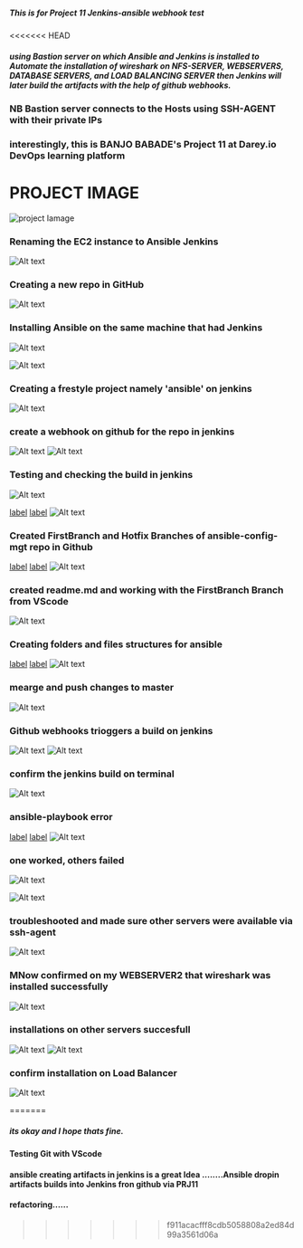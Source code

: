 ##### This is for Project 11 Jenkins-ansible webhook test 
<<<<<<< HEAD
##### using Bastion server on which Ansible and Jenkins is installed to Automate the installation of wireshark on NFS-SERVER, WEBSERVERS, DATABASE SERVERS, and LOAD BALANCING SERVER then Jenkins will later build the artifacts with the help of github webhooks.
### NB Bastion server connects to the Hosts using SSH-AGENT with their private IPs
### interestingly, this is BANJO BABADE's Project 11 at Darey.io DevOps learning platform

# PROJECT IMAGE 

![project Iamage](IMG-SCREENSHOT/project11-IMG.png)


### Renaming the EC2 instance to Ansible Jenkins
![Alt text](IMG-SCREENSHOT/Screenshot_20230205_005107.png)

### Creating a new repo in GitHub
![Alt text](IMG-SCREENSHOT/Screenshot_20230205_005336.png)

### Installing Ansible on the same machine that had Jenkins
![Alt text](IMG-SCREENSHOT/Screenshot_20230205_102651.png)

![Alt text](IMG-SCREENSHOT/Screenshot_20230205_102704.png)

### Creating a frestyle project namely 'ansible' on jenkins
![Alt text](IMG-SCREENSHOT/Screenshot_20230205_103638.png)

### create a webhook on github for the repo in jenkins
![Alt text](IMG-SCREENSHOT/Screenshot_20230205_103721.png)
![Alt text](IMG-SCREENSHOT/Screenshot_20230205_103941.png)


###  Testing and checking the build in jenkins
![Alt text](IMG-SCREENSHOT/Screenshot_20230205_111321.png)

[label](readme.md%0D) [label](IMG-SCREENSHOT/Screenshot_20230205_111351.png%0D) ![Alt text](IMG-SCREENSHOT/Screenshot_20230205_111636.png)
 
 ### Created FirstBranch and  Hotfix  Branches of ansible-config-mgt repo in Github 
 [label](readme.md%0D) [label](IMG-SCREENSHOT/Screenshot_20230205_115525.png%0D) ![Alt text](IMG-SCREENSHOT/Screenshot_20230205_123926.png)

### created readme.md and working with the FirstBranch Branch from VScode
 ![Alt text](IMG-SCREENSHOT/Screenshot_20230205_123933.png)

 ### Creating folders and files structures for ansible  

 [label](IMG-SCREENSHOT/Screenshot_20230205_124156.png%0D) [label](IMG-SCREENSHOT/Screenshot_20230206_224624.png%0D) ![Alt text](IMG-SCREENSHOT/Screenshot_20230206_224632.png)

### mearge and push changes to master
 ![Alt text](IMG-SCREENSHOT/Screenshot_20230206_233013.png)

### Github webhooks trioggers a build on jenkins
 ![Alt text](IMG-SCREENSHOT/Screenshot_20230206_233032.png)
![Alt text](IMG-SCREENSHOT/Screenshot_20230206_233039.png)
 
 ### confirm the jenkins build on terminal
 ![Alt text](IMG-SCREENSHOT/Screenshot_20230206_233319.png)

### ansible-playbook error 
 [label](readme.md%0D) [label](IMG-SCREENSHOT/Screenshot_20230207_003129.png%0D) ![Alt text](IMG-SCREENSHOT/Screenshot_20230207_004805.png)

 ### one worked, others failed
 ![Alt text](IMG-SCREENSHOT/Screenshot_20230209_012854.png)

![Alt text](IMG-SCREENSHOT/Screenshot_20230209_012929.png)

### troubleshooted and made sure other servers were available via ssh-agent 
![Alt text](IMG-SCREENSHOT/Screenshot_20230209_013808.png)

### MNow confirmed on my WEBSERVER2 that wireshark was installed successfully
![Alt text](IMG-SCREENSHOT/Screenshot_20230209_015715.png)

### installations on other servers succesfull
![Alt text](IMG-SCREENSHOT/Screenshot_20230209_020704.png)
![Alt text](IMG-SCREENSHOT/Screenshot_20230209_020747.png)

### confirm installation on Load Balancer
![Alt text](IMG-SCREENSHOT/Screenshot_20230209_020903.png)



=======
##### its okay and I hope thats fine.
#### Testing Git with VScode
#### ansible creating artifacts in jenkins is a great Idea ........Ansible dropin artifacts builds into Jenkins fron github via PRJ11


#### refactoring......
>>>>>>> f911acacfff8cdb5058808a2ed84d99a3561d06a
